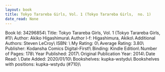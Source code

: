 ```yaml
---
layout: book
title: Tokyo Tarareba Girls, Vol. 1 (Tokyo Tarareba Girls,  no. 1)
date_read: None
---
```


Book Id: 34296854\ 
Title: Tokyo Tarareba Girls, Vol. 1 (Tokyo Tarareba Girls, #1)\ 
Author: Akiko Higashimura\ 
Author l-f: Higashimura, Akiko\ 
Additional Authors: Steven LeCroy\ 
ISBN: \ 
My Rating: 0\ 
Average Rating: 3.80\ 
Publisher: Kodansha Comics Digital-First!\ 
Binding: Kindle Edition\ 
Number of Pages: 178\ 
Year Published: 2017\ 
Original Publication Year: 2014\ 
Date Read: \ 
Date Added: 2020/01/10\ 
Bookshelves: kupka-wstydu\ 
Bookshelves with positions: kupka-wstydu (#710)\ 

